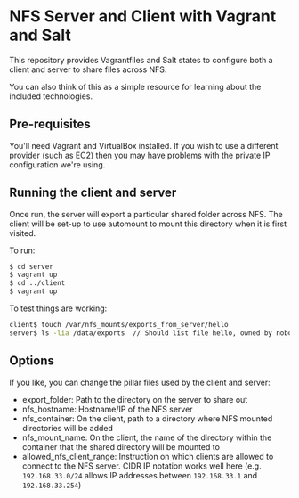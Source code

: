 # NFS Server and Client with Vagrant and Salt

This repository provides Vagrantfiles and Salt states to configure both a client and server to share files across NFS.

You can also think of this as a simple resource for learning about the included technologies.

## Pre-requisites

You'll need Vagrant and VirtualBox installed. If you wish to use a different provider (such as EC2) then you may have problems with the private IP configuration we're using.

## Running the client and server

Once run, the server will export a particular shared folder across NFS. The client will be set-up to use automount to mount this directory when it is first visited.

To run:

```bash
$ cd server
$ vagrant up
$ cd ../client
$ vagrant up
```

To test things are working:

```bash
client$ touch /var/nfs_mounts/exports_from_server/hello
server$ ls -lia /data/exports  // Should list file hello, owned by nobody:nogroup
```

## Options

If you like, you can change the pillar files used by the client and server:

* export_folder: Path to the directory on the server to share out
* nfs_hostname: Hostname/IP of the NFS server
* nfs_container: On the client, path to a directory where NFS mounted directories will be added
* nfs_mount_name: On the client, the name of the directory within the container that the shared directory will be mounted to
* allowed_nfs_client_range: Instruction on which clients are allowed to connect to the NFS server. CIDR IP notation works well here (e.g. `192.168.33.0/24` allows IP addresses between `192.168.33.1` and `192.168.33.254`)

